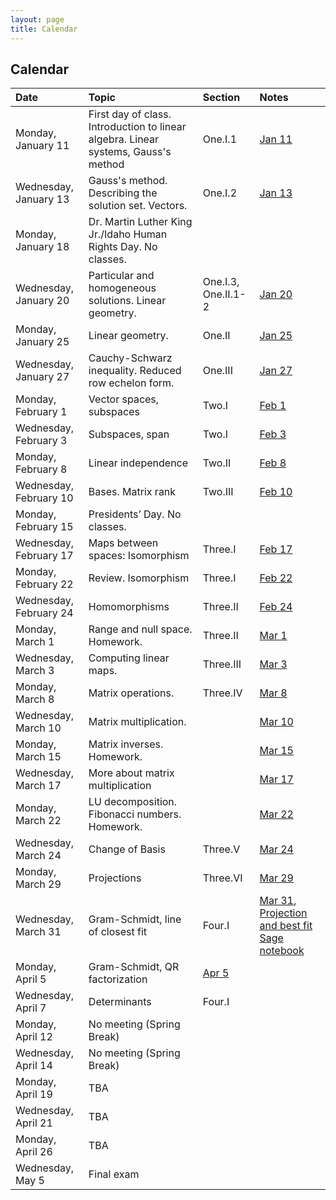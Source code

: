 ```yaml
---
layout: page
title: Calendar
---
```


## Calendar

| Date | Topic | Section | Notes |
| :--- | :--- | :--- | :--- |
| Monday, January 11 | First day of class. Introduction to linear algebra. Linear systems, Gauss's method | One.I.1 | [Jan 11](https://drive.google.com/file/d/13vEniYEGUEkZZe1h_gIFLQ3kOBp2anWA/view?usp=sharing) |
| Wednesday, January 13 | Gauss's method. Describing the solution set. Vectors. | One.I.2 | [Jan 13](https://drive.google.com/file/d/14BkMdGp8lbXmGSbVws9iF7wDC9nkE78v/view?usp=sharing) |
| Monday, January 18 | Dr. Martin Luther King Jr./Idaho Human Rights Day. No classes. | |
| Wednesday, January 20 | Particular and homogeneous solutions. Linear geometry. | One.I.3, One.II.1-2 | [Jan 20](https://drive.google.com/file/d/1a4_fi8QtjeExcHG-BNptsocsMoXPsUB3/view?usp=sharing) |
| Monday, January 25 | Linear geometry. | One.II | [Jan 25](https://drive.google.com/file/d/1h5qNBm8kyK7EVIZ9EUoI38iQyHVOInQd/view?usp=sharing) |
| Wednesday, January 27 | Cauchy-Schwarz inequality. Reduced row echelon form. | One.III | [Jan 27](https://drive.google.com/file/d/1q16xaCQ_YHzJkJGZEHPqOjpqPzXabvu7/view?usp=sharing) |
| Monday, February 1 | Vector spaces, subspaces | Two.I | [Feb 1](https://drive.google.com/file/d/15vWU2ok6yvSFCkD5OOidjBdfoCBs4ghF/view?usp=sharing) |
| Wednesday, February 3 | Subspaces, span | Two.I | [Feb 3](https://drive.google.com/file/d/1q4QZD1U4uKa2IyTIjHXUFHrS-K_uOr2u/view?usp=sharing) |
| Monday, February 8 | Linear independence | Two.II | [Feb 8](https://drive.google.com/file/d/1q9X_HpTpE2jmr_ZQ6O4wGkSjV-dhU3BL/view?usp=sharing) |
| Wednesday, February 10 | Bases. Matrix rank | Two.III | [Feb 10](https://drive.google.com/file/d/1qDB-usSVAyhs0GKZRWh8r1yegImI5Kml/view?usp=sharing) |
| Monday, February 15 | Presidents’ Day. No classes. | |
| Wednesday, February 17 | Maps between spaces: Isomorphism | Three.I | [Feb 17](https://drive.google.com/file/d/1qWjqZCgZJQQo3amVsksRmVdD96kwuYsz/view?usp=sharing) |
| Monday, February 22 | Review. Isomorphism | Three.I | [Feb 22](https://drive.google.com/file/d/1qajBAqyEoZT8xFqGmEqU966RljcP-E1C/view?usp=sharing) |
| Wednesday, February 24 | Homomorphisms | Three.II | [Feb 24](https://drive.google.com/file/d/1qf_Vu-Z9i8is-qgXgOvZu6jxgUQzTPRD/view?usp=sharing) |
| Monday, March 1 | Range and null space. Homework. | Three.II | [Mar 1](https://drive.google.com/file/d/1r6jkD9-uCMpqg6vanh5sJ9nDG8OG7SCF/view?usp=sharing) |
| Wednesday, March 3 | Computing linear maps. | Three.III | [Mar 3](https://drive.google.com/file/d/1rIefVIfQqCxoCeVBj4wjoJWUDUPqikn8/view?usp=sharing) |
| Monday, March 8 | Matrix operations. | Three.IV | [Mar 8](https://drive.google.com/file/d/1rQROKei45v4F2NL5WGGUgTk6-rHECebu/view?usp=sharing) |
| Wednesday, March 10 | Matrix multiplication. | | [Mar 10](https://drive.google.com/file/d/1-EqIsQtqA9n4CySIgBc679sOprXsM0oq/view?usp=sharing) |
| Monday, March 15 | Matrix inverses. Homework. | | [Mar 15](https://drive.google.com/file/d/16AgWd7tT72x7RZ9M0oi3iooiCzRqi-Ra/view?usp=sharing) |
| Wednesday, March 17 | More about matrix multiplication | | [Mar 17](https://drive.google.com/file/d/1-LHrpWb8UtmM945oFkoiqk_gWvsdZieC/view?usp=sharing) |
| Monday, March 22 | LU decomposition. Fibonacci numbers. Homework. | | [Mar 22](https://drive.google.com/file/d/1-hnqy2f5BwubXIWiLdnqWjY8TAn2iINN/view?usp=sharing) |
| Wednesday, March 24 | Change of Basis | Three.V | [Mar 24](https://drive.google.com/file/d/1-myzGf3wvHC3y6n800NWiGq1XjCBiyrz/view?usp=sharing) |
| Monday, March 29 | Projections | Three.VI | [Mar 29](https://drive.google.com/file/d/1-v2MK1G3RB1TPZH7iHUm2PgWrzX_5upc/view?usp=sharing) |
| Wednesday, March 31 | Gram-Schmidt, line of closest fit | Four.I | [Mar 31](https://drive.google.com/file/d/1-yBsqH-i6LmU8O6pfoj7nI2bswXDNosX/view?usp=sharing), [Projection and best fit Sage notebook](https://drive.google.com/file/d/1-wXMr13I1S1TEPmrFv_8YPJq_iTU87S3/view?usp=sharing) |
| Monday, April 5 | Gram-Schmidt, QR factorization | [Apr 5](https://drive.google.com/file/d/1020eOA4VPweiWYrPBdRsWcxeXh-VsJsD/view?usp=sharing) |
| Wednesday, April 7 | Determinants | Four.I |
| Monday, April 12 | No meeting (Spring Break) |
| Wednesday, April 14 | No meeting (Spring Break) |
| Monday, April 19 | TBA |
| Wednesday, April 21 | TBA |
| Monday, April 26 | TBA |
| Wednesday, May 5 | Final exam |
